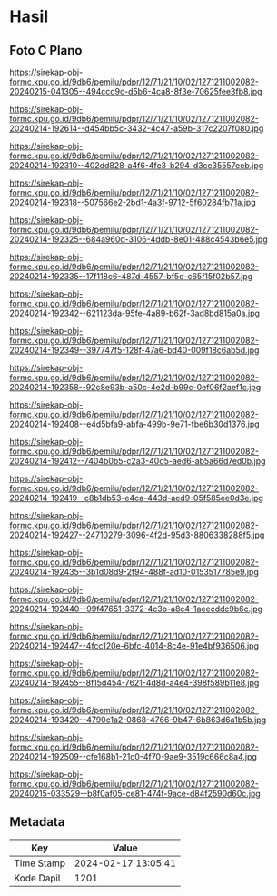 # Hasil

## Foto C Plano

https://sirekap-obj-formc.kpu.go.id/9db6/pemilu/pdpr/12/71/21/10/02/1271211002082-20240215-041305--494ccd9c-d5b6-4ca8-8f3e-70625fee3fb8.jpg

https://sirekap-obj-formc.kpu.go.id/9db6/pemilu/pdpr/12/71/21/10/02/1271211002082-20240214-192614--d454bb5c-3432-4c47-a59b-317c2207f080.jpg

https://sirekap-obj-formc.kpu.go.id/9db6/pemilu/pdpr/12/71/21/10/02/1271211002082-20240214-192310--402dd828-a4f6-4fe3-b294-d3ce35557eeb.jpg

https://sirekap-obj-formc.kpu.go.id/9db6/pemilu/pdpr/12/71/21/10/02/1271211002082-20240214-192318--507566e2-2bd1-4a3f-9712-5f60284fb71a.jpg

https://sirekap-obj-formc.kpu.go.id/9db6/pemilu/pdpr/12/71/21/10/02/1271211002082-20240214-192325--684a960d-3106-4ddb-8e01-488c4543b6e5.jpg

https://sirekap-obj-formc.kpu.go.id/9db6/pemilu/pdpr/12/71/21/10/02/1271211002082-20240214-192335--17f118c6-487d-4557-bf5d-c65f15f02b57.jpg

https://sirekap-obj-formc.kpu.go.id/9db6/pemilu/pdpr/12/71/21/10/02/1271211002082-20240214-192342--621123da-95fe-4a89-b62f-3ad8bd815a0a.jpg

https://sirekap-obj-formc.kpu.go.id/9db6/pemilu/pdpr/12/71/21/10/02/1271211002082-20240214-192349--397747f5-128f-47a6-bd40-009f18c6ab5d.jpg

https://sirekap-obj-formc.kpu.go.id/9db6/pemilu/pdpr/12/71/21/10/02/1271211002082-20240214-192358--92c8e93b-a50c-4e2d-b99c-0ef06f2aef1c.jpg

https://sirekap-obj-formc.kpu.go.id/9db6/pemilu/pdpr/12/71/21/10/02/1271211002082-20240214-192408--e4d5bfa9-abfa-499b-9e71-fbe6b30d1376.jpg

https://sirekap-obj-formc.kpu.go.id/9db6/pemilu/pdpr/12/71/21/10/02/1271211002082-20240214-192412--7404b0b5-c2a3-40d5-aed6-ab5a66d7ed0b.jpg

https://sirekap-obj-formc.kpu.go.id/9db6/pemilu/pdpr/12/71/21/10/02/1271211002082-20240214-192419--c8b1db53-e4ca-443d-aed9-05f585ee0d3e.jpg

https://sirekap-obj-formc.kpu.go.id/9db6/pemilu/pdpr/12/71/21/10/02/1271211002082-20240214-192427--24710279-3096-4f2d-95d3-8806338288f5.jpg

https://sirekap-obj-formc.kpu.go.id/9db6/pemilu/pdpr/12/71/21/10/02/1271211002082-20240214-192435--3b1d08d9-2f94-488f-ad10-0153517785e9.jpg

https://sirekap-obj-formc.kpu.go.id/9db6/pemilu/pdpr/12/71/21/10/02/1271211002082-20240214-192440--99f47651-3372-4c3b-a8c4-1aeecddc9b6c.jpg

https://sirekap-obj-formc.kpu.go.id/9db6/pemilu/pdpr/12/71/21/10/02/1271211002082-20240214-192447--4fcc120e-6bfc-4014-8c4e-91e4bf936506.jpg

https://sirekap-obj-formc.kpu.go.id/9db6/pemilu/pdpr/12/71/21/10/02/1271211002082-20240214-192455--8f15d454-7621-4d8d-a4e4-398f589b11e8.jpg

https://sirekap-obj-formc.kpu.go.id/9db6/pemilu/pdpr/12/71/21/10/02/1271211002082-20240214-193420--4790c1a2-0868-4766-9b47-6b863d6a1b5b.jpg

https://sirekap-obj-formc.kpu.go.id/9db6/pemilu/pdpr/12/71/21/10/02/1271211002082-20240214-192509--cfe168b1-21c0-4f70-9ae9-3519c666c8a4.jpg

https://sirekap-obj-formc.kpu.go.id/9db6/pemilu/pdpr/12/71/21/10/02/1271211002082-20240215-033529--b8f0af05-ce81-474f-9ace-d84f2590d60c.jpg


## Metadata

| Key        | Value               |
| ---------- | ------------------- |
| Time Stamp | 2024-02-17 13:05:41 |
| Kode Dapil | 1201                |



